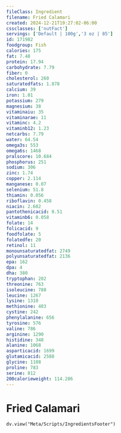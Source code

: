 ```yaml
---
fileClass: Ingredient
filename: Fried Calamari
created: 2024-12-21T19:27:02-06:00
cssclasses: ['nutFact']
servings: ['Default | 100g','3 oz | 85']
id: 171982
foodgroup: Fish
calories: 175
fat: 7.48
protein: 17.94
carbohydrate: 7.79
fiber: 0
cholesterol: 260
saturatedfats: 1.878
calcium: 39
iron: 1.01
potassium: 279
magnesium: 38
vitaminaiu: 35
vitaminarae: 11
vitaminc: 4.2
vitaminb12: 1.23
netcarbs: 7.79
water: 64.54
omega3s: 553
omega6s: 1468
pralscore: 10.684
phosphorus: 251
sodium: 306
zinc: 1.74
copper: 2.114
manganese: 0.07
selenium: 51.8
thiamin: 0.056
riboflavin: 0.458
niacin: 2.602
pantothenicacid: 0.51
vitaminb6: 0.058
folate: 14
folicacid: 9
foodfolate: 5
folatedfe: 20
retinol: 11
monounsaturatedfat: 2749
polyunsaturatedfat: 2136
epa: 162
dpa: 4
dha: 380
tryptophan: 202
threonine: 763
isoleucine: 780
leucine: 1267
lysine: 1310
methionine: 403
cystine: 242
phenylalanine: 656
tyrosine: 576
valine: 786
arginine: 1290
histidine: 348
alanine: 1068
asparticacid: 1699
glutamicacid: 2588
glycine: 1108
proline: 783
serine: 812
200calorieweight: 114.286
---
```


# Fried Calamari

```dataviewjs
dv.view("Meta/Scripts/IngredientsFooter")
```